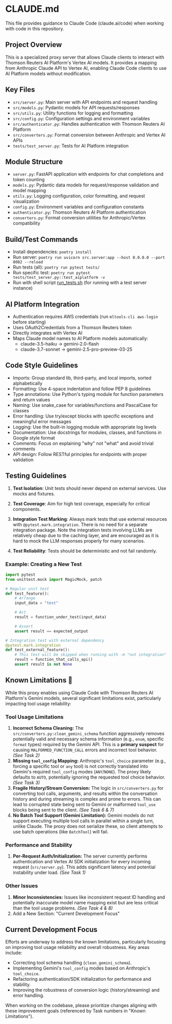 # CLAUDE.md

This file provides guidance to Claude Code (claude.ai/code) when working with code in this repository.

## Project Overview

This is a specialized proxy server that allows Claude clients to interact with Thomson Reuters AI Platform's Vertex AI models. It provides a mapping from Anthropic Claude API to Vertex AI, enabling Claude Code clients to use AI Platform models without modification.

## Key Files

- `src/server.py`: Main server with API endpoints and request handling
- `src/models.py`: Pydantic models for API requests/responses
- `src/utils.py`: Utility functions for logging and formatting
- `src/config.py`: Configuration settings and environment variables
- `src/authenticator.py`: Handles authentication with Thomson Reuters AI Platform
- `src/converters.py`: Format conversion between Anthropic and Vertex AI APIs
- `tests/test_server.py`: Tests for AI Platform integration

## Module Structure

- `server.py`: FastAPI application with endpoints for chat completions and token counting
- `models.py`: Pydantic data models for request/response validation and model mapping
- `utils.py`: Logging configuration, color formatting, and request visualization
- `config.py`: Environment variables and configuration constants
- `authenticator.py`: Thomson Reuters AI Platform authentication
- `converters.py`: Format conversion utilities for Anthropic/Vertex compatibility

## Build/Test Commands

- Install dependencies: `poetry install`
- Run server: `poetry run uvicorn src.server:app --host 0.0.0.0 --port 8082 --reload`
- Run tests (all): `poetry run pytest tests/`
- Run specific test: `poetry run pytest tests/test_server.py::test_aiplatform -v`
- Run with shell script [run_tests.sh](scripts/run_tests.sh) (for running with a test server instance)

## AI Platform Integration

- Authentication requires AWS credentials (run `mltools-cli aws-login` before starting)
- Uses OAuth2Credentials from a Thomson Reuters token
- Directly integrates with Vertex AI
- Maps Claude model names to AI Platform models automatically:
  - claude-3.5-haiku → gemini-2.0-flash
  - claude-3.7-sonnet → gemini-2.5-pro-preview-03-25

## Code Style Guidelines

- Imports: Group standard lib, third-party, and local imports, sorted alphabetically
- Formatting: Use 4-space indentation and follow PEP 8 guidelines
- Type annotations: Use Python's typing module for function parameters and return values
- Naming: Use snake_case for variables/functions and PascalCase for classes
- Error handling: Use try/except blocks with specific exceptions and meaningful error messages
- Logging: Use the built-in logging module with appropriate log levels
- Documentation: Use docstrings for modules, classes, and functions in Google style format
- Comments: Focus on explaining "why" not "what" and avoid trivial comments
- API design: Follow RESTful principles for endpoints with proper validation

## Testing Guidelines

1. **Test Isolation**: Unit tests should never depend on external services. Use mocks and fixtures.

2. **Test Coverage**: Aim for high test coverage, especially for critical components.

3. **Integration Test Marking**: Always mark tests that use external resources with `@pytest.mark.integration`.
   There is no need for a separate integration package. Note the integration tests involving LLMs are relatively
   cheap due to the caching layer, and are encouraged as it is hard to mock the LLM responses properly for many scenarios.

4. **Test Reliability**: Tests should be deterministic and not fail randomly.

### Example: Creating a New Test

```python
import pytest
from unittest.mock import MagicMock, patch

# Regular unit test
def test_feature():
    # Arrange
    input_data = "test"

    # Act
    result = function_under_test(input_data)

    # Assert
    assert result == expected_output

# Integration test with external dependency
@pytest.mark.integration
def test_external_feature():
    # This test will be skipped when running with -m "not integration"
    result = function_that_calls_api()
    assert result is not None
```

## Known Limitations 🚫

While this proxy enables using Claude Code with Thomson Reuters AI Platform's Gemini models, several significant limitations exist,
particularly impacting tool usage reliability:

### Tool Usage Limitations

1.  **Incorrect Schema Cleaning:** The `src/converters.py:clean_gemini_schema` function aggressively removes potentially valid and necessary
    schema information (e.g., `enum`, specific `format` types) required by the Gemini API. This is a **primary suspect** for causing
    `MALFORMED_FUNCTION_CALL` errors and incorrect tool behavior. _(See Task 2)_
2.  **Missing `tool_config` Mapping:** Anthropic's `tool_choice` parameter (e.g., forcing a specific tool or `any` tool) is not correctly
    translated into Gemini's required `tool_config` modes (`ANY`/`NONE`). The proxy likely defaults to `AUTO`, potentially ignoring the
    requested tool choice behavior. _(See Task 3)_
3.  **Fragile History/Stream Conversion:** The logic in `src/converters.py` for converting tool calls, arguments, and results within the
    conversation history and during streaming is complex and prone to errors. This can lead to corrupted state being sent to Gemini or malformed
    `tool_use` blocks being sent to the client. _(See Task 6 & 7)_
4.  **No Batch Tool Support (Gemini Limitation):** Gemini models do not support executing multiple tool calls in parallel within a single
    turn, unlike Claude. The proxy does not serialize these, so client attempts to use batch operations (like `BatchTool`) will fail.

### Performance and Stability

1.  **Per-Request Auth/Initialization:** The server currently performs authentication and Vertex AI SDK initialization for every incoming
    request (`src/server.py`). This adds significant latency and potential instability under load. _(See Task 1)_

### Other Issues

1.  **Minor Inconsistencies:** Issues like inconsistent request ID handling and potentially inaccurate model name mapping exist but are less
    critical than the tool usage problems. _(See Task 4 & 8)_
2.  Add a New Section: "Current Development Focus"

## Current Development Focus

Efforts are underway to address the known limitations, particularly focusing on improving tool usage reliability and overall robustness. Key
areas include:

- Correcting tool schema handling (`clean_gemini_schema`).
- Implementing Gemini's `tool_config` modes based on Anthropic's `tool_choice`.
- Refactoring authentication/SDK initialization for performance and stability.
- Improving the robustness of conversion logic (history/streaming) and error handling.

When working on the codebase, please prioritize changes aligning with these improvement goals (referenced by Task numbers in "Known
Limitations").
